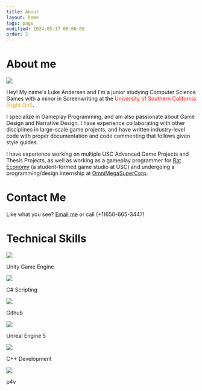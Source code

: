 ```yaml
---
title: About
layout: home
tags: page
modified: 2024-05-17 00:00:00
order: 2
---
```

<div class="">
  <h1 class="title mb-12">About me</h1>
  <div class="md:flex gap-6">
    <div>
      <img class="rounded-2xl border border-gray-400 border-2 mb-12 smaller-image" src="/images/LukeProfile1.png">
    </div>
    <div class="textspace">
      <p class="">
        Hey! My name's <span class="highlight">Luke Andersen</span> and I'm a junior studying <span class="highlight">Computer Science Games</span> with a minor in <span class="highlight">Screenwriting</span> at the <span style="color: red;">University of Southern California</span> <span style="color: #E0AA3E;">(Fight On!)</span>.
      </p>
      <p class="">
        I specialize in <span class="highlight">Gameplay Programming</span>, and am also passionate about <span class="highlight">Game Design</span> and <span class="highlight">Narrative Design</span>. I have experience collaborating with other disciplines in large-scale game projects, and have written industry-level code with proper documentation and code commenting that follows given style guides.
      </p>
      <p class="">
        I have experience working on multiple USC Advanced Game Projects and Thesis Projects, as well as working as a gameplay programmer for <a href="https://rat-economy.com/" class="highlight underline hover:text-red-800">Rat Economy</a> (a student-formed game studio at USC) and undergoing a programming/design internship at <a href="https://omnimegasupercorp.com/" class="highlight underline hover:text-red-800">OmniMegaSuperCorp</a>.
      </p>
    </div>
  </div>

  <div class="">
    <h1 class="title">Contact Me</h1>
    Like what you see? <a href="mailto:luke.william.andersen@gmail.com" class="highlight underline">Email me</a> or call (+1)650-665-3447!
  </div>

  <div class="mt-12 bg-slate-50 rounded-2xl border border-gray-400 border-2 md:pb-8">
    <h1 class="title text-center">Technical Skills</h1>
    <div class="flex grid grid-cols-2 md:grid-cols-3 gap-8 justify-evenly mb-8 md:mb-0">
      <div class="">
        <img class="h-24 mx-auto" src="/images/unity-icon.png">
        <p class="text-sm text-center mt-2">Unity Game Engine</p>
      </div>
      <div class="">
        <img class="h-24 mx-auto" src="/images/c-sharp-icon.png">
        <p class="text-sm text-center mt-2">C# Scripting</p>
      </div>
      <div class="">
        <img class="h-24 mx-auto" src="/images/github-icon.svg">
        <p class="text-sm text-center mt-2">Github</p>
      </div>
      <div class="">
        <img class="h-24 mx-auto" src="/images/ue5.png">
        <p class="text-sm text-center mt-2">Unreal Engine 5</p>
      </div>
      <div class="">
        <img class="h-24 mx-auto" src="/images/c++-icon.png">
        <p class="text-sm text-center mt-2">C++ Development</p>
      </div>
      <div class="">
        <img class="h-24 mx-auto" src="/images/p4v_icon.png">
        <p class="text-sm text-center mt-2">p4v</p>
      </div>
    </div>
  </div>
</div>
